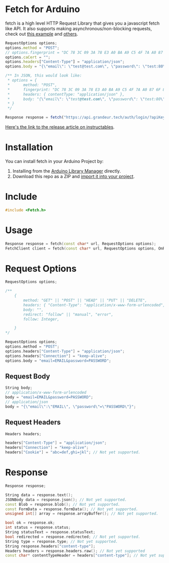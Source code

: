 # Fetch for Arduino
fetch is a high level HTTP Request Library that gives you a javascript fetch like API. It also supports making asynchronous/non-blocking requests, check out [this example](https://github.com/instanceofMA/arduino-fetch/blob/main/examples/esp8266/async/get/get.ino) and [others](https://github.com/instanceofMA/arduino-fetch/blob/main/examples).

```js
RequestOptions options;
options.method = "POST";
// options.fingerprint = "DC 78 3C 09 3A 78 E3 A0 BA A9 C5 4F 7A A0 87 6F 89 01 71 4C";
options.caCert = "";
options.headers["Content-Type"] = "application/json";
options.body = "{\"email\": \"test@test.com\", \"password\": \"test:80\"}";

/** In JSON, this would look like:
 * options = {
 *      method: "POST",
 *      fingerprint: "DC 78 3C 09 3A 78 E3 A0 BA A9 C5 4F 7A A0 87 6F 89 01 71 4C",
 *      headers: { contentType: "application/json" },
 *      body: "{\"email\": \"test@test.com\", \"password\": \"test:80\"}",
 * }
 */

Response response = fetch("https://api.grandeur.tech/auth/login/?apiKey=grandeurkywxmoy914080rxf9dh05n7e", options);
```

[Here's the link to the release article on instructables](https://www.instructables.com/Fetch-the-Easiest-Way-to-Make-HTTP-Requests-From-Y/).

# Installation

You can install fetch in your Arduino Project by:
1. Installing from the [Arduino Library Manager]([https://docs.arduino.cc/software/ide-v1/tutorials/installing-libraries](https://docs.arduino.cc/software/ide-v1/tutorials/installing-libraries#using-the-library-manager:~:text=Library%20Reference.-,Using%20the%20Library%20Manager,-To%20install%20a)) directly.
2. Download this repo as a ZIP and [import it into your project](https://docs.arduino.cc/software/ide-v1/tutorials/installing-libraries#using-the-library-manager:~:text=these%20instructions.-,Importing%20a%20.zip%20Library,-Libraries%20are%20often).

# Include

```cpp
#include <Fetch.h>
```

# Usage

```cpp
Response response = fetch(const char* url, RequestOptions options);
FetchClient client = fetch(const char* url, RequestOptions options, OnResponseCallback callback);
```

# Request Options
```cpp
RequestOptions options;

/**
    {
        method: "GET" || "POST" || "HEAD" || "PUT" || "DELETE",
        headers: { "Content-Type": "application/x-www-form-urlencoded", "Content-Length": Automatic, "Host: FromURL, "User-Agent": "arduino-fetch", "Cookie": "", "Accept": "* /*", "Connection": "close", "Transfer-Encoding": "chunked" },
        body: "",
        redirect: "follow" || "manual", "error",
        follow: Integer,

    }
*/

RequestOptions options;
options.method = "POST";
options.headers["Content-Type"] = "application/json";
options.headers["Connection"] = "keep-alive";
options.body = "email=EMAIL&password=PASSWORD";
```

<!-- ```cpp
RequestOptions options;
options["method"] = "POST";
options["body"] = "email=EMAIL&password=PASSWORD";
``` -->

## Request Body
<!-- 
```cpp
MultipartFormBody body;
URLEncodedBody body;
JSONBody body;

body["email"] = email;
body["password"] = password;
``` -->
```cpp
String body;
// application/x-www-form-urlencoded
body = "email=EMAIL&password=PASSWORD";
// application/json
body = "{\"email\":\"EMAIL\", \"password\"=\"PASSWORD\"}";
```
## Request Headers

```cpp
Headers headers;

headers["Content-Type"] = "application/json";
headers["Connection"] = "keep-alive";
headers["Cookie"] = "abc=def,ghi=jkl"; // Not yet supported.
```
# Response

```cpp
Response response;

String data = response.text();
JSONBody data = response.json(); // Not yet supported.
const Blob = response.blob(); // Not yet supported.
const FormData = response.formData(); // Not yet supported.
unsigned int[] array = response.arrayBuffer(); // Not yet supported.

bool ok = response.ok;
int status = response.status;
String statusText = response.statusText;
bool redirected = response.redirected; // Not yet supported.
String type = response.type; // Not yet supported.
String response.headers["content-type"];
Headers headers = response.headers.raw(); // Not yet supported
const char* contentTypeHeader = headers["content-type"]; // Not yet supported.

```
